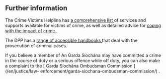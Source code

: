 ##  Further information

The Crime Victims Helpline has [ a comprehensive list
](https://crimevictimshelpline.ie/support-services/) of services and supports
available for victims of crime, as well as detailed advice for [ coping with
the impact of crime ](https://crimevictimshelpline.ie/coping-crime) .

The DPP has a [ range of accessible handbooks
](https://www.dppireland.ie/publications/information-for-the-public/) that
deal with the prosecution of criminal cases.

If you believe a member of An Garda Síochána may have committed a crime in the
course of duty or a serious offence while off duty, you can also make a
complaint to the [ Garda Síochána Ombudsman Commission ](/en/justice/law-
enforcement/garda-siochana-ombudsman-commission/) .
